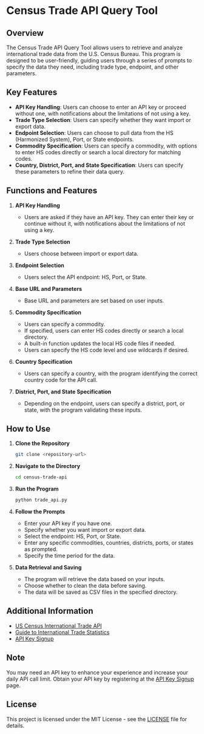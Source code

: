 # Census Trade API Query Tool

## Overview

The Census Trade API Query Tool allows users to retrieve and analyze international trade data from the U.S. Census Bureau. This program is designed to be user-friendly, guiding users through a series of prompts to specify the data they need, including trade type, endpoint, and other parameters.

## Key Features

- **API Key Handling**: Users can choose to enter an API key or proceed without one, with notifications about the limitations of not using a key.
- **Trade Type Selection**: Users can specify whether they want import or export data.
- **Endpoint Selection**: Users can choose to pull data from the HS (Harmonized System), Port, or State endpoints.
- **Commodity Specification**: Users can specify a commodity, with options to enter HS codes directly or search a local directory for matching codes.
- **Country, District, Port, and State Specification**: Users can specify these parameters to refine their data query.

## Functions and Features

1. **API Key Handling**

   - Users are asked if they have an API key. They can enter their key or continue without it, with notifications about the limitations of not using a key.
2. **Trade Type Selection**

   - Users choose between import or export data.
3. **Endpoint Selection**

   - Users select the API endpoint: HS, Port, or State.
4. **Base URL and Parameters**

   - Base URL and parameters are set based on user inputs.
5. **Commodity Specification**

   - Users can specify a commodity.
   - If specified, users can enter HS codes directly or search a local directory.
   - A built-in function updates the local HS code files if needed.
   - Users can specify the HS code level and use wildcards if desired.
6. **Country Specification**

   - Users can specify a country, with the program identifying the correct country code for the API call.
7. **District, Port, and State Specification**

   - Depending on the endpoint, users can specify a district, port, or state, with the program validating these inputs.

## How to Use

1. **Clone the Repository**

   ```bash
   git clone <repository-url>
   ```
2. **Navigate to the Directory**

   ```bash
   cd census-trade-api
   ```
3. **Run the Program**

   ```bash
   python trade_api.py
   ```
4. **Follow the Prompts**

   - Enter your API key if you have one.
   - Specify whether you want import or export data.
   - Select the endpoint: HS, Port, or State.
   - Enter any specific commodities, countries, districts, ports, or states as prompted.
   - Specify the time period for the data.
5. **Data Retrieval and Saving**

   - The program will retrieve the data based on your inputs.
   - Choose whether to clean the data before saving.
   - The data will be saved as CSV files in the specified directory.

## Additional Information

- [US Census International Trade API](https://www.census.gov/data/developers/data-sets/international-trade.html)
- [Guide to International Trade Statistics](https://www.census.gov/foreign-trade/guide/index.html)
- [API Key Signup](https://api.census.gov/data/key_signup.html)

## Note

You may need an API key to enhance your experience and increase your daily API call limit. Obtain your API key by registering at the [API Key Signup](https://api.census.gov/data/key_signup.html) page.

## License

This project is licensed under the MIT License - see the [LICENSE](LICENSE) file for details.
